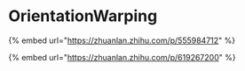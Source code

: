 # OrientationWarping

{% embed url="https://zhuanlan.zhihu.com/p/555984712" %}

{% embed url="https://zhuanlan.zhihu.com/p/619267200" %}
